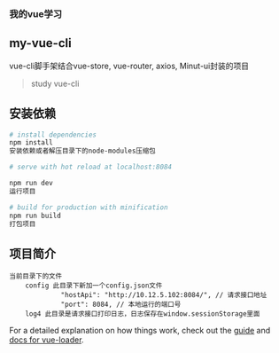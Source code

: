### 我的vue学习
## my-vue-cli 
vue-cli脚手架结合vue-store, vue-router, axios, Minut-ui封装的项目
> study vue-cli

## 安装依赖

``` bash
# install dependencies
npm install 
安装依赖或者解压目录下的node-modules压缩包

# serve with hot reload at localhost:8084

npm run dev
运行项目

# build for production with minification
npm run build
打包项目
```
## 项目简介
```
当前目录下的文件
    config 此目录下新加一个config.json文件
             "hostApi": "http://10.12.5.102:8084/", // 请求接口地址
             "port": 8084, // 本地运行的端口号
    log4 此目录是请求接口打印日志，日志保存在window.sessionStorage里面
```
For a detailed explanation on how things work, check out the [guide](http://vuejs-templates.github.io/webpack/) and [docs for vue-loader](http://vuejs.github.io/vue-loader).
